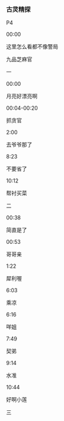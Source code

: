 

### 古灵精探

P4

00:00

这里怎么看都不像警局



九品芝麻官

一

00:00

月亮好漂亮啊

00:04-00:20

抓贪官

2:00

去爷爷那了

8:23

不要省了

10:12

帮衬买菜



二

00:38

简直是了

00:53

哥哥亲

1:22

犀利喔

6:03

乘凉

6:16

咩姐

7:49

契弟

9:14

水准

10:44

好啊小莲



三